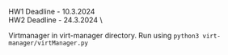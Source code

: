 HW1 Deadline - 10.3.2024 \
HW2 Deadline - 24.3.2024 \

Virtmanager in virt-manager directory.
Run using `python3 virt-manager/virtManager.py`
